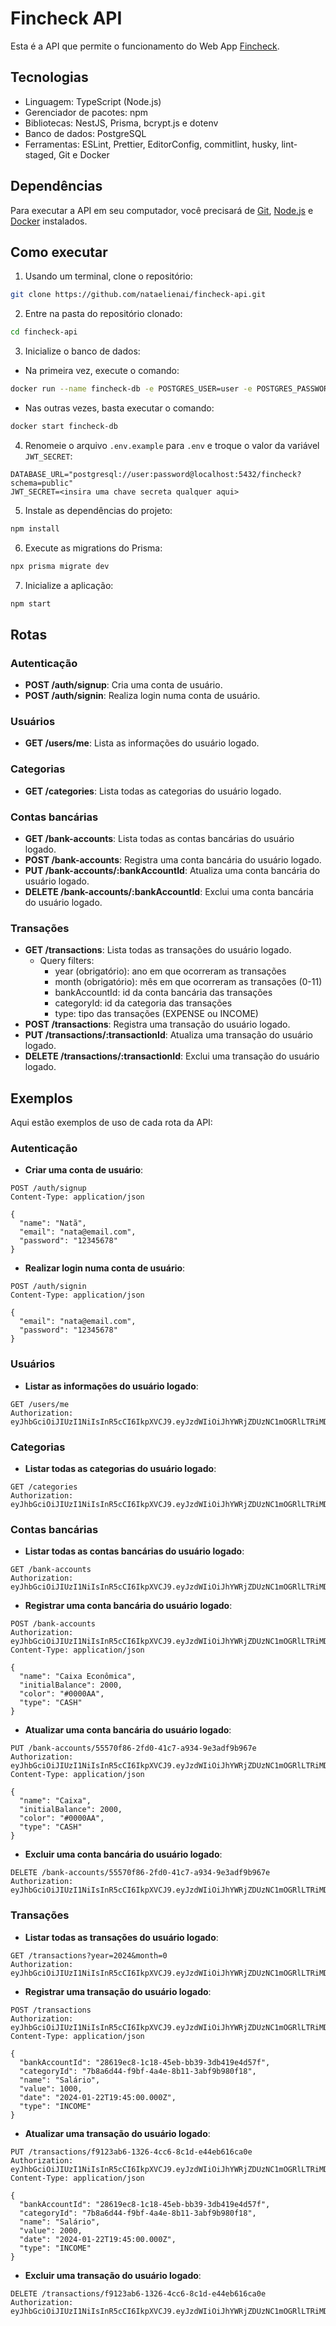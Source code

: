 # Fincheck API

Esta é a API que permite o funcionamento do Web App [Fincheck](https://github.com/nataelienai/fincheck-web).

## Tecnologias

- Linguagem: TypeScript (Node.js)
- Gerenciador de pacotes: npm
- Bibliotecas: NestJS, Prisma, bcrypt.js e dotenv
- Banco de dados: PostgreSQL
- Ferramentas: ESLint, Prettier, EditorConfig, commitlint, husky, lint-staged, Git e Docker

## Dependências

Para executar a API em seu computador, você precisará de [Git](https://git-scm.com/downloads), [Node.js](https://nodejs.org/) e [Docker](https://docs.docker.com/engine/install/) instalados.

## Como executar

1. Usando um terminal, clone o repositório:
```sh
git clone https://github.com/nataelienai/fincheck-api.git
```

2. Entre na pasta do repositório clonado:
```sh
cd fincheck-api
```

3. Inicialize o banco de dados:

- Na primeira vez, execute o comando:
```sh
docker run --name fincheck-db -e POSTGRES_USER=user -e POSTGRES_PASSWORD=password -p 5432:5432 -d postgres
```

- Nas outras vezes, basta executar o comando:
```sh
docker start fincheck-db
```

4. Renomeie o arquivo `.env.example` para `.env` e troque o valor da variável `JWT_SECRET`:
```
DATABASE_URL="postgresql://user:password@localhost:5432/fincheck?schema=public"
JWT_SECRET=<insira uma chave secreta qualquer aqui>
```

5. Instale as dependências do projeto:
```sh
npm install
```

6. Execute as migrations do Prisma:
```sh
npx prisma migrate dev
```

7. Inicialize a aplicação:
```sh
npm start
```

## Rotas

### Autenticação

- **POST /auth/signup**: Cria uma conta de usuário.
- **POST /auth/signin**: Realiza login numa conta de usuário.

### Usuários

- **GET /users/me**: Lista as informações do usuário logado.

### Categorias

- **GET /categories**: Lista todas as categorias do usuário logado.

### Contas bancárias

- **GET /bank-accounts**: Lista todas as contas bancárias do usuário logado.
- **POST /bank-accounts**: Registra uma conta bancária do usuário logado.
- **PUT /bank-accounts/:bankAccountId**: Atualiza uma conta bancária do usuário logado.
- **DELETE /bank-accounts/:bankAccountId**: Exclui uma conta bancária do usuário logado.

### Transações

- **GET /transactions**: Lista todas as transações do usuário logado.
  - Query filters:
    - year (obrigatório): ano em que ocorreram as transações
    - month (obrigatório): mês em que ocorreram as transações (0-11)
    - bankAccountId: id da conta bancária das transações
    - categoryId: id da categoria das transações
    - type: tipo das transações (EXPENSE ou INCOME)
- **POST /transactions**: Registra uma transação do usuário logado.
- **PUT /transactions/:transactionId**: Atualiza uma transação do usuário logado.
- **DELETE /transactions/:transactionId**: Exclui uma transação do usuário logado.

## Exemplos

Aqui estão exemplos de uso de cada rota da API:

### Autenticação

- **Criar uma conta de usuário**:
```http
POST /auth/signup
Content-Type: application/json

{
  "name": "Natã",
  "email": "nata@email.com",
  "password": "12345678"
}
```

- **Realizar login numa conta de usuário**:
```http
POST /auth/signin
Content-Type: application/json

{
  "email": "nata@email.com",
  "password": "12345678"
}
```

### Usuários

- **Listar as informações do usuário logado**:
```http
GET /users/me
Authorization: eyJhbGciOiJIUzI1NiIsInR5cCI6IkpXVCJ9.eyJzdWIiOiJhYWRjZDUzNC1mOGRlLTRiMDYtYmY4ZC1lMmE4ZmQwNWVlMTAiLCJpYXQiOjE3MDU5NTIxODMsImV4cCI6MTcwNjU1Njk4M30.B_F8qt2s3KKJ6vWe32IUXqxcwRDeOneTrS_NViNHgwE
```

### Categorias

- **Listar todas as categorias do usuário logado**:
```http
GET /categories
Authorization: eyJhbGciOiJIUzI1NiIsInR5cCI6IkpXVCJ9.eyJzdWIiOiJhYWRjZDUzNC1mOGRlLTRiMDYtYmY4ZC1lMmE4ZmQwNWVlMTAiLCJpYXQiOjE3MDU5NTIxODMsImV4cCI6MTcwNjU1Njk4M30.B_F8qt2s3KKJ6vWe32IUXqxcwRDeOneTrS_NViNHgwE
```

### Contas bancárias

- **Listar todas as contas bancárias do usuário logado**:
```http
GET /bank-accounts
Authorization: eyJhbGciOiJIUzI1NiIsInR5cCI6IkpXVCJ9.eyJzdWIiOiJhYWRjZDUzNC1mOGRlLTRiMDYtYmY4ZC1lMmE4ZmQwNWVlMTAiLCJpYXQiOjE3MDU5NTIxODMsImV4cCI6MTcwNjU1Njk4M30.B_F8qt2s3KKJ6vWe32IUXqxcwRDeOneTrS_NViNHgwE
```

- **Registrar uma conta bancária do usuário logado**:
```http
POST /bank-accounts
Authorization: eyJhbGciOiJIUzI1NiIsInR5cCI6IkpXVCJ9.eyJzdWIiOiJhYWRjZDUzNC1mOGRlLTRiMDYtYmY4ZC1lMmE4ZmQwNWVlMTAiLCJpYXQiOjE3MDU5NTIxODMsImV4cCI6MTcwNjU1Njk4M30.B_F8qt2s3KKJ6vWe32IUXqxcwRDeOneTrS_NViNHgwE
Content-Type: application/json

{
  "name": "Caixa Econômica",
  "initialBalance": 2000,
  "color": "#0000AA",
  "type": "CASH"
}
```

- **Atualizar uma conta bancária do usuário logado**:
```http
PUT /bank-accounts/55570f86-2fd0-41c7-a934-9e3adf9b967e
Authorization: eyJhbGciOiJIUzI1NiIsInR5cCI6IkpXVCJ9.eyJzdWIiOiJhYWRjZDUzNC1mOGRlLTRiMDYtYmY4ZC1lMmE4ZmQwNWVlMTAiLCJpYXQiOjE3MDU5NTIxODMsImV4cCI6MTcwNjU1Njk4M30.B_F8qt2s3KKJ6vWe32IUXqxcwRDeOneTrS_NViNHgwE
Content-Type: application/json

{
  "name": "Caixa",
  "initialBalance": 2000,
  "color": "#0000AA",
  "type": "CASH"
}
```

- **Excluir uma conta bancária do usuário logado**:
```http
DELETE /bank-accounts/55570f86-2fd0-41c7-a934-9e3adf9b967e
Authorization: eyJhbGciOiJIUzI1NiIsInR5cCI6IkpXVCJ9.eyJzdWIiOiJhYWRjZDUzNC1mOGRlLTRiMDYtYmY4ZC1lMmE4ZmQwNWVlMTAiLCJpYXQiOjE3MDU5NTIxODMsImV4cCI6MTcwNjU1Njk4M30.B_F8qt2s3KKJ6vWe32IUXqxcwRDeOneTrS_NViNHgwE
```

### Transações

- **Listar todas as transações do usuário logado**:
```http
GET /transactions?year=2024&month=0
Authorization: eyJhbGciOiJIUzI1NiIsInR5cCI6IkpXVCJ9.eyJzdWIiOiJhYWRjZDUzNC1mOGRlLTRiMDYtYmY4ZC1lMmE4ZmQwNWVlMTAiLCJpYXQiOjE3MDU5NTIxODMsImV4cCI6MTcwNjU1Njk4M30.B_F8qt2s3KKJ6vWe32IUXqxcwRDeOneTrS_NViNHgwE
```

- **Registrar uma transação do usuário logado**:
```http
POST /transactions
Authorization: eyJhbGciOiJIUzI1NiIsInR5cCI6IkpXVCJ9.eyJzdWIiOiJhYWRjZDUzNC1mOGRlLTRiMDYtYmY4ZC1lMmE4ZmQwNWVlMTAiLCJpYXQiOjE3MDU5NTIxODMsImV4cCI6MTcwNjU1Njk4M30.B_F8qt2s3KKJ6vWe32IUXqxcwRDeOneTrS_NViNHgwE
Content-Type: application/json

{
  "bankAccountId": "28619ec8-1c18-45eb-bb39-3db419e4d57f",
  "categoryId": "7b8a6d44-f9bf-4a4e-8b11-3abf9b980f18",
  "name": "Salário",
  "value": 1000,
  "date": "2024-01-22T19:45:00.000Z",
  "type": "INCOME"
}
```

- **Atualizar uma transação do usuário logado**:
```http
PUT /transactions/f9123ab6-1326-4cc6-8c1d-e44eb616ca0e
Authorization: eyJhbGciOiJIUzI1NiIsInR5cCI6IkpXVCJ9.eyJzdWIiOiJhYWRjZDUzNC1mOGRlLTRiMDYtYmY4ZC1lMmE4ZmQwNWVlMTAiLCJpYXQiOjE3MDU5NTIxODMsImV4cCI6MTcwNjU1Njk4M30.B_F8qt2s3KKJ6vWe32IUXqxcwRDeOneTrS_NViNHgwE
Content-Type: application/json

{
  "bankAccountId": "28619ec8-1c18-45eb-bb39-3db419e4d57f",
  "categoryId": "7b8a6d44-f9bf-4a4e-8b11-3abf9b980f18",
  "name": "Salário",
  "value": 2000,
  "date": "2024-01-22T19:45:00.000Z",
  "type": "INCOME"
}
```

- **Excluir uma transação do usuário logado**:
```http
DELETE /transactions/f9123ab6-1326-4cc6-8c1d-e44eb616ca0e
Authorization: eyJhbGciOiJIUzI1NiIsInR5cCI6IkpXVCJ9.eyJzdWIiOiJhYWRjZDUzNC1mOGRlLTRiMDYtYmY4ZC1lMmE4ZmQwNWVlMTAiLCJpYXQiOjE3MDU5NTIxODMsImV4cCI6MTcwNjU1Njk4M30.B_F8qt2s3KKJ6vWe32IUXqxcwRDeOneTrS_NViNHgwE
```
